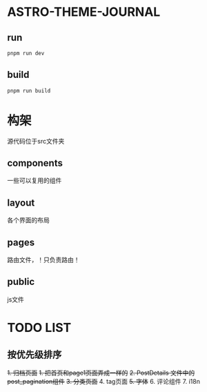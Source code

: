 # ASTRO-THEME-JOURNAL

## run
```bash
pnpm run dev
```

## build
```bash
pnpm run build
```

# 构架
源代码位于src文件夹

## components
一些可以复用的组件

## layout
各个界面的布局

## pages
路由文件，！只负责路由！

## public
js文件

# TODO LIST
## 按优先级排序
~~1. 归档页面~~
~~1. 把首页和page1页面弄成一样的~~
~~2. PostDetails 文件中的post_pagination组件~~
~~3. 分类页面~~
4. tag页面
~~5. 字体~~
6. 评论组件
7. i18n